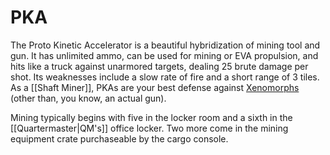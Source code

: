 # PKA
The Proto Kinetic Accelerator is a beautiful hybridization of mining tool and gun. It has unlimited ammo, can be used for mining or EVA propulsion, and hits like a truck against unarmored targets, dealing 25 brute damage per shot. Its weaknesses include a slow rate of fire and a short range of 3 tiles. As a [[Shaft Miner]], PKAs are your best defense against [Xenomorphs](Xenomorph.md) (other than, you know, an actual gun).

Mining typically begins with five in the locker room and a sixth in the [[Quartermaster|QM's]] office locker. Two more come in the mining equipment crate purchaseable by the cargo console.
